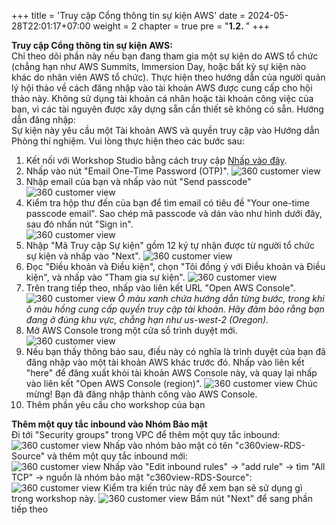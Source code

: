 +++
title = 'Truy cập Cổng thông tin sự kiện AWS'
date = 2024-05-28T22:01:17+07:00
weight = 2
chapter = true
pre = "<b>1.2. </b>"
+++

**Truy cập Cổng thông tin sự kiện AWS:**    
Chỉ theo dõi phần này nếu bạn đang tham gia một sự kiện do AWS tổ chức (chẳng hạn như AWS Summits, Immersion Day, hoặc bất kỳ sự kiện nào khác do nhân viên AWS tổ chức). Thực hiện theo hướng dẫn của người quản lý hội thảo về cách đăng nhập vào tài khoản AWS được cung cấp cho hội thảo này. Không sử dụng tài khoản cá nhân hoặc tài khoản công việc của bạn, vì các tài nguyên được xây dựng sẵn cần thiết sẽ không có sẵn. 
Hướng dẫn đăng nhập:  
Sự kiện này yêu cầu một Tài khoản AWS và quyền truy cập vào Hướng dẫn Phòng thí nghiệm. Vui lòng thực hiện theo các bước sau:  
1. Kết nối với Workshop Studio bằng cách truy cập [Nhấp vào đây](https://catalog.workshops.aws/join).
2. Nhấp vào nút "Email One-Time Password (OTP)".
![360 customer view](/images/assets/17.png)
1. Nhập email của bạn và nhấp vào nút "Send passcode"
![360 customer view](/images/assets/18.png)
4.	Kiểm tra hộp thư đến của bạn để tìm email có tiêu đề "Your one-time passcode email". Sao chép mã passcode và dán vào như hình dưới đây, sau đó nhấn nút "Sign in".  
![360 customer view](/images/assets/19.png)
5.	Nhập "Mã Truy cập Sự kiện" gồm 12 ký tự nhận được từ người tổ chức sự kiện và nhấp vào "Next".
![360 customer view](/images/assets/20.png)
6.	Đọc "Điều khoản và Điều kiện", chọn "Tôi đồng ý với Điều khoản và Điều kiện", và nhấp vào "Tham gia sự kiện". 
![360 customer view](/images/assets/21.png)
7.	Trên trang tiếp theo, nhấp vào liên kết URL "Open AWS Console".
![360 customer view](/images/assets/22.png)
_Ô màu xanh chứa hướng dẫn từng bước, trong khi ô màu hồng cung cấp quyền truy cập tài khoản. Hãy đảm bảo rằng bạn đang ở đúng khu vực, chẳng hạn như us-west-2 (Oregon)._
8.	Mở AWS Console trong một cửa sổ trình duyệt mới. 
![360 customer view](/images/assets/23.png)
9.	Nếu bạn thấy thông báo sau, điều này có nghĩa là trình duyệt của bạn đã đăng nhập vào một tài khoản AWS khác trước đó. Nhấp vào liên kết "here" để đăng xuất khỏi tài khoản AWS Console này, và quay lại nhấp vào liên kết "Open AWS Console (region)". 
![360 customer view](/images/assets/24.png)
Chúc mừng! Bạn đã đăng nhập thành công vào AWS Console.  
10.	Thêm phần yêu cầu cho workshop của bạn  

**Thêm một quy tắc inbound vào Nhóm Bảo mật**  
Đi tới "Security groups" trong VPC để thêm một quy tắc inbound:
![360 customer view](/images/assets/25.png)
Nhấp vào nhóm bảo mật có tên "c360view-RDS-Source" và thêm một quy tắc inbound mới:  
![360 customer view](/images/assets/26.png)
Nhấp vào "Edit inbound rules" -> "add rule" -> tìm "All TCP" -> nguồn là nhóm bảo mật "c360view-RDS-Source":  
![360 customer view](/images/assets/27.png)
Kiểm tra kiến trúc này để xem bạn sẽ sử dụng gì trong workshop này. 
![360 customer view](/images/assets/28.png)
Bấm nút "Next" để sang phần tiếp theo  